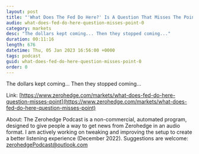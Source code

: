 ```yaml
---
layout: post
title: "'What Does The Fed Do Here?' Is A Question That Misses The Point"
audio: what-does-fed-do-here-question-misses-point-0
category: markets
desc: "The dollars kept coming... Then they stopped coming..."
duration: 00:11:16
length: 676
datetime: Thu, 05 Jan 2023 16:56:00 +0000
tags: podcast
guid: what-does-fed-do-here-question-misses-point-0
order: 0
---
```

The dollars kept coming... Then they stopped coming...

Link: [https://www.zerohedge.com/markets/what-does-fed-do-here-question-misses-point](https://www.zerohedge.com/markets/what-does-fed-do-here-question-misses-point)

About: The Zerohedge Podcast is a non-commercial, automated program, designed to give people a way to get news from Zerohedge in an audio format.  I am actively working on tweaking and improving the setup to create a better listening experience (December 2022).  Suggestions are welcome: [zerohedgePodcast@outlook.com](mailto:zerohedgePodcast@outlook.com)